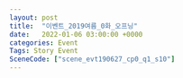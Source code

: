 ```yaml
---
layout: post
title:  "이벤트_2019여름_0화_오프닝"
date:   2022-01-06 03:00:00 +0000
categories: Event
Tags: Story Event
SceneCode: ["scene_evt190627_cp0_q1_s10"]
---
```


